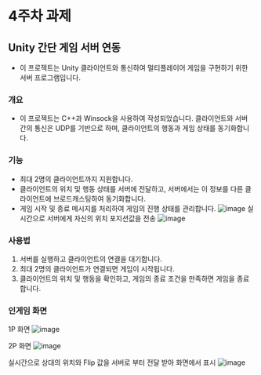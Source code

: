 # 4주차 과제 
## Unity 간단 게임 서버 연동
- 이 프로젝트는 Unity 클라이언트와 통신하여 멀티플레이어 게임을 구현하기 위한 서버 프로그램입니다.
### 개요 
- 이 프로젝트는 C++과 Winsock을 사용하여 작성되었습니다. 클라이언트와 서버 간의 통신은 UDP를 기반으로 하며, 클라이언트의 행동과 게임 상태를 동기화합니다.
### 기능 
- 최대 2명의 클라이언트까지 지원합니다.
- 클라이언트의 위치 및 행동 상태를 서버에 전달하고, 서버에서는 이 정보를 다른 클라이언트에 브로드캐스팅하여 동기화합니다.
- 게임 시작 및 종료 메시지를 처리하여 게임의 진행 상태를 관리합니다.
![image](https://github.com/BankBoy22/2024network_study/assets/48702307/fa612e1e-a407-4c27-bb62-6aaebbcdac12)
실시간으로 서버에게 자신의 위치 포지션값을 전송
![image](https://github.com/BankBoy22/2024network_study/assets/48702307/58c6e662-b6b4-4701-ab68-83efb93f98dc)
### 사용법
1. 서버를 실행하고 클라이언트의 연결을 대기합니다.
2. 최대 2명의 클라이언트가 연결되면 게임이 시작됩니다.
3. 클라이언트의 위치 및 행동을 확인하고, 게임의 종료 조건을 만족하면 게임을 종료합니다.
### 인게임 화면
1P 화면
![image](https://github.com/BankBoy22/2024network_study/assets/48702307/22fe9d72-aa9d-4fac-a141-85b49f099ef9)

2P 화면
![image](https://github.com/BankBoy22/2024network_study/assets/48702307/2ae34c37-fdc5-4b3c-b05c-78d79998f716)

실시간으로 상대의 위치와 Flip 값을 서버로 부터 전달 받아 화면에서 표시
![image](https://github.com/BankBoy22/2024network_study/assets/48702307/7fbbf95f-8628-4dba-a4e5-a697be2bbdfc)
